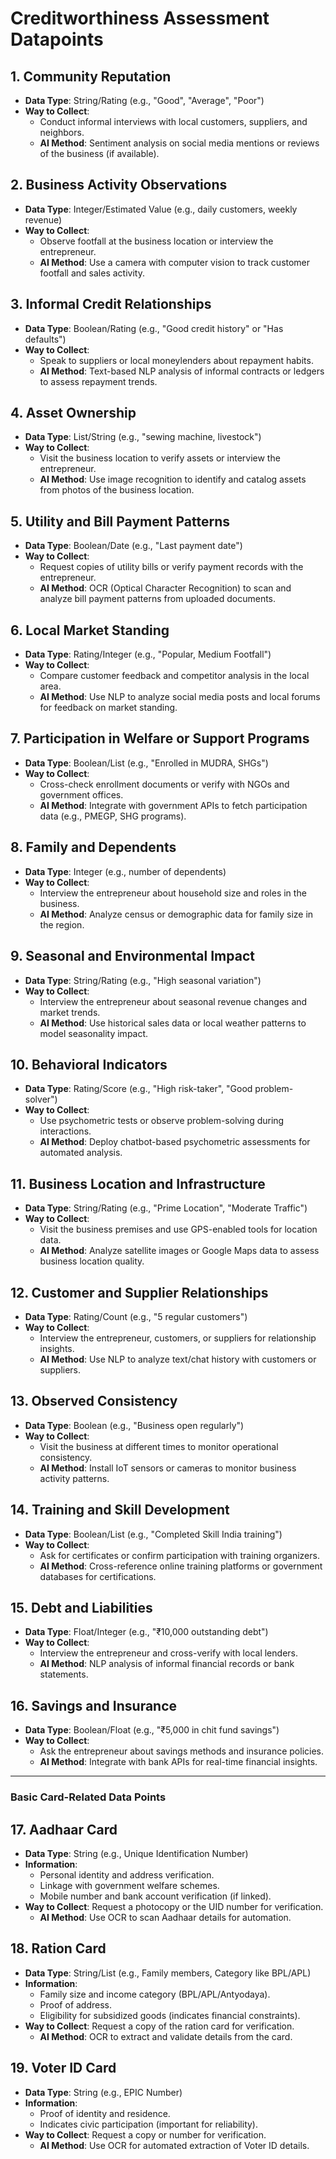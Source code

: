 
# Creditworthiness Assessment Datapoints  

## **1. Community Reputation**  
- **Data Type**: String/Rating (e.g., "Good", "Average", "Poor")  
- **Way to Collect**:  
  - Conduct informal interviews with local customers, suppliers, and neighbors.  
  - **AI Method**: Sentiment analysis on social media mentions or reviews of the business (if available).  

## **2. Business Activity Observations**  
- **Data Type**: Integer/Estimated Value (e.g., daily customers, weekly revenue)  
- **Way to Collect**:  
  - Observe footfall at the business location or interview the entrepreneur.  
  - **AI Method**: Use a camera with computer vision to track customer footfall and sales activity.  

## **3. Informal Credit Relationships**  
- **Data Type**: Boolean/Rating (e.g., "Good credit history" or "Has defaults")  
- **Way to Collect**:  
  - Speak to suppliers or local moneylenders about repayment habits.  
  - **AI Method**: Text-based NLP analysis of informal contracts or ledgers to assess repayment trends.  

## **4. Asset Ownership**  
- **Data Type**: List/String (e.g., "sewing machine, livestock")  
- **Way to Collect**:  
  - Visit the business location to verify assets or interview the entrepreneur.  
  - **AI Method**: Use image recognition to identify and catalog assets from photos of the business location.  

## **5. Utility and Bill Payment Patterns**  
- **Data Type**: Boolean/Date (e.g., "Last payment date")  
- **Way to Collect**:  
  - Request copies of utility bills or verify payment records with the entrepreneur.  
  - **AI Method**: OCR (Optical Character Recognition) to scan and analyze bill payment patterns from uploaded documents.  

## **6. Local Market Standing**  
- **Data Type**: Rating/Integer (e.g., "Popular, Medium Footfall")  
- **Way to Collect**:  
  - Compare customer feedback and competitor analysis in the local area.  
  - **AI Method**: Use NLP to analyze social media posts and local forums for feedback on market standing.  

## **7. Participation in Welfare or Support Programs**  
- **Data Type**: Boolean/List (e.g., "Enrolled in MUDRA, SHGs")  
- **Way to Collect**:  
  - Cross-check enrollment documents or verify with NGOs and government offices.  
  - **AI Method**: Integrate with government APIs to fetch participation data (e.g., PMEGP, SHG programs).  

## **8. Family and Dependents**  
- **Data Type**: Integer (e.g., number of dependents)  
- **Way to Collect**:  
  - Interview the entrepreneur about household size and roles in the business.  
  - **AI Method**: Analyze census or demographic data for family size in the region.  

## **9. Seasonal and Environmental Impact**  
- **Data Type**: String/Rating (e.g., "High seasonal variation")  
- **Way to Collect**:  
  - Interview the entrepreneur about seasonal revenue changes and market trends.  
  - **AI Method**: Use historical sales data or local weather patterns to model seasonality impact.  

## **10. Behavioral Indicators**  
- **Data Type**: Rating/Score (e.g., "High risk-taker", "Good problem-solver")  
- **Way to Collect**:  
  - Use psychometric tests or observe problem-solving during interactions.  
  - **AI Method**: Deploy chatbot-based psychometric assessments for automated analysis.  

## **11. Business Location and Infrastructure**  
- **Data Type**: String/Rating (e.g., "Prime Location", "Moderate Traffic")  
- **Way to Collect**:  
  - Visit the business premises and use GPS-enabled tools for location data.  
  - **AI Method**: Analyze satellite images or Google Maps data to assess business location quality.  

## **12. Customer and Supplier Relationships**  
- **Data Type**: Rating/Count (e.g., "5 regular customers")  
- **Way to Collect**:  
  - Interview the entrepreneur, customers, or suppliers for relationship insights.  
  - **AI Method**: Use NLP to analyze text/chat history with customers or suppliers.  

## **13. Observed Consistency**  
- **Data Type**: Boolean (e.g., "Business open regularly")  
- **Way to Collect**:  
  - Visit the business at different times to monitor operational consistency.  
  - **AI Method**: Install IoT sensors or cameras to monitor business activity patterns.  

## **14. Training and Skill Development**  
- **Data Type**: Boolean/List (e.g., "Completed Skill India training")  
- **Way to Collect**:  
  - Ask for certificates or confirm participation with training organizers.  
  - **AI Method**: Cross-reference online training platforms or government databases for certifications.  

## **15. Debt and Liabilities**  
- **Data Type**: Float/Integer (e.g., "₹10,000 outstanding debt")  
- **Way to Collect**:  
  - Interview the entrepreneur and cross-verify with local lenders.  
  - **AI Method**: NLP analysis of informal financial records or bank statements.  

## **16. Savings and Insurance**  
- **Data Type**: Boolean/Float (e.g., "₹5,000 in chit fund savings")  
- **Way to Collect**:  
  - Ask the entrepreneur about savings methods and insurance policies.  
  - **AI Method**: Integrate with bank APIs for real-time financial insights.  

---

### Basic Card-Related Data Points  

## **17. Aadhaar Card**  
- **Data Type**: String (e.g., Unique Identification Number)  
- **Information**:  
  - Personal identity and address verification.  
  - Linkage with government welfare schemes.  
  - Mobile number and bank account verification (if linked).  
- **Way to Collect**: Request a photocopy or the UID number for verification.  
  - **AI Method**: Use OCR to scan Aadhaar details for automation.  

## **18. Ration Card**  
- **Data Type**: String/List (e.g., Family members, Category like BPL/APL)  
- **Information**:  
  - Family size and income category (BPL/APL/Antyodaya).  
  - Proof of address.  
  - Eligibility for subsidized goods (indicates financial constraints).  
- **Way to Collect**: Request a copy of the ration card for verification.  
  - **AI Method**: OCR to extract and validate details from the card.  

## **19. Voter ID Card**  
- **Data Type**: String (e.g., EPIC Number)  
- **Information**:  
  - Proof of identity and residence.  
  - Indicates civic participation (important for reliability).  
- **Way to Collect**: Request a copy or number for verification.  
  - **AI Method**: Use OCR for automated extraction of Voter ID details.  
